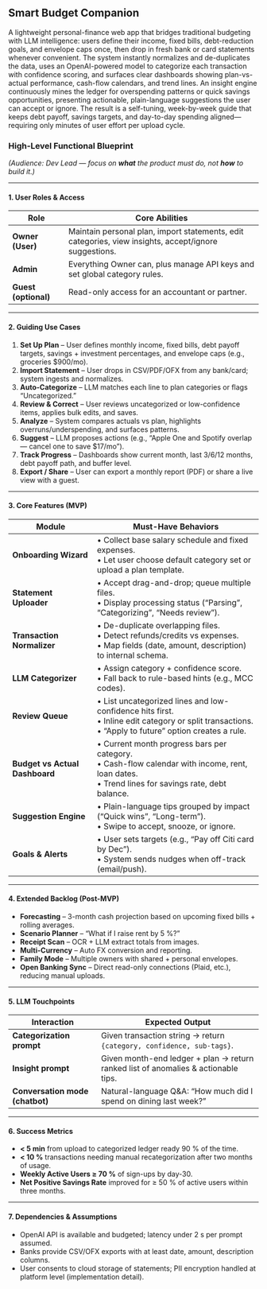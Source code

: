## Smart Budget Companion

A lightweight personal-finance web app that bridges traditional budgeting with LLM intelligence: users define their income, fixed bills, debt-reduction goals, and envelope caps once, then drop in fresh bank or card statements whenever convenient. The system instantly normalizes and de-duplicates the data, uses an OpenAI-powered model to categorize each transaction with confidence scoring, and surfaces clear dashboards showing plan-vs-actual performance, cash-flow calendars, and trend lines. An insight engine continuously mines the ledger for overspending patterns or quick savings opportunities, presenting actionable, plain-language suggestions the user can accept or ignore. The result is a self-tuning, week-by-week guide that keeps debt payoff, savings targets, and day-to-day spending aligned—requiring only minutes of user effort per upload cycle.

### High-Level Functional Blueprint

*(Audience: Dev Lead — focus on **what** the product must do, not **how** to build it.)*

---

#### 1. User Roles & Access

| Role                 | Core Abilities                                                                                        |
| -------------------- | ----------------------------------------------------------------------------------------------------- |
| **Owner (User)**     | Maintain personal plan, import statements, edit categories, view insights, accept/ignore suggestions. |
| **Admin**            | Everything Owner can, plus manage API keys and set global category rules.                             |
| **Guest (optional)** | Read-only access for an accountant or partner.                                                        |

---

#### 2. Guiding Use Cases

1. **Set Up Plan** – User defines monthly income, fixed bills, debt payoff targets, savings + investment percentages, and envelope caps (e.g., groceries \$900/mo).
2. **Import Statement** – User drops in CSV/PDF/OFX from any bank/card; system ingests and normalizes.
3. **Auto-Categorize** – LLM matches each line to plan categories or flags “Uncategorized.”
4. **Review & Correct** – User reviews uncategorized or low-confidence items, applies bulk edits, and saves.
5. **Analyze** – System compares actuals vs plan, highlights overruns/underspending, and surfaces patterns.
6. **Suggest** – LLM proposes actions (e.g., “Apple One and Spotify overlap — cancel one to save \$17/mo”).
7. **Track Progress** – Dashboards show current month, last 3/6/12 months, debt payoff path, and buffer level.
8. **Export / Share** – User can export a monthly report (PDF) or share a live view with a guest.

---

#### 3. Core Features (MVP)

| Module                         | Must-Have Behaviors                                                                                                                                      |
| ------------------------------ | -------------------------------------------------------------------------------------------------------------------------------------------------------- |
| **Onboarding Wizard**          | • Collect base salary schedule and fixed expenses.<br>• Let user choose default category set or upload a plan template.                                  |
| **Statement Uploader**         | • Accept drag-and-drop; queue multiple files.<br>• Display processing status (“Parsing”, “Categorizing”, “Needs review”).                                |
| **Transaction Normalizer**     | • De-duplicate overlapping files.<br>• Detect refunds/credits vs expenses.<br>• Map fields (date, amount, description) to internal schema.               |
| **LLM Categorizer**            | • Assign category + confidence score.<br>• Fall back to rule-based hints (e.g., MCC codes).                                                              |
| **Review Queue**               | • List uncategorized lines and low-confidence hits first.<br>• Inline edit category or split transactions.<br>• “Apply to future” option creates a rule. |
| **Budget vs Actual Dashboard** | • Current month progress bars per category.<br>• Cash-flow calendar with income, rent, loan dates.<br>• Trend lines for savings rate, debt balance.      |
| **Suggestion Engine**          | • Plain-language tips grouped by impact (“Quick wins”, “Long-term”).<br>• Swipe to accept, snooze, or ignore.                                            |
| **Goals & Alerts**             | • User sets targets (e.g., “Pay off Citi card by Dec”).<br>• System sends nudges when off-track (email/push).                                            |

---

#### 4. Extended Backlog (Post-MVP)

* **Forecasting** – 3-month cash projection based on upcoming fixed bills + rolling averages.
* **Scenario Planner** – “What if I raise rent by 5 %?”
* **Receipt Scan** – OCR + LLM extract totals from images.
* **Multi-Currency** – Auto FX conversion and reporting.
* **Family Mode** – Multiple owners with shared + personal envelopes.
* **Open Banking Sync** – Direct read-only connections (Plaid, etc.), reducing manual uploads.

---

#### 5. LLM Touchpoints

| Interaction                     | Expected Output                                                                    |
| ------------------------------- | ---------------------------------------------------------------------------------- |
| **Categorization prompt**       | Given transaction string → return `{category, confidence, sub-tags}`.              |
| **Insight prompt**              | Given month-end ledger + plan → return ranked list of anomalies & actionable tips. |
| **Conversation mode (chatbot)** | Natural-language Q\&A: “How much did I spend on dining last week?”                 |

---

#### 6. Success Metrics

* **< 5 min** from upload to categorized ledger ready 90 % of the time.
* **< 10 %** transactions needing manual recategorization after two months of usage.
* **Weekly Active Users ≥ 70 %** of sign-ups by day-30.
* **Net Positive Savings Rate** improved for ≥ 50 % of active users within three months.

---

#### 7. Dependencies & Assumptions

* OpenAI API is available and budgeted; latency under 2 s per prompt assumed.
* Banks provide CSV/OFX exports with at least date, amount, description columns.
* User consents to cloud storage of statements; PII encryption handled at platform level (implementation detail).